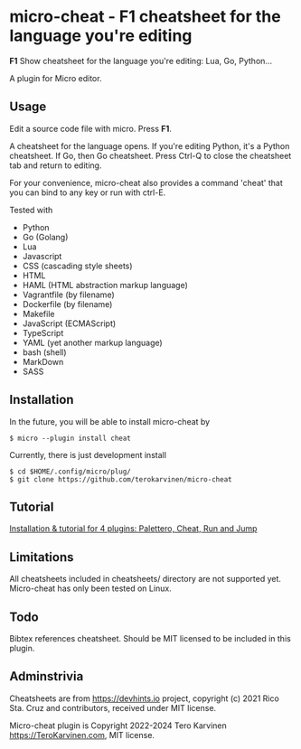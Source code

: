# micro-cheat - F1 cheatsheet for the language you're editing

**F1** Show cheatsheet for the language you're editing: Lua, Go, Python...

A plugin for Micro editor. 

## Usage

Edit a source code file with micro. Press **F1**. 

A cheatsheet for the language opens. If you're editing Python, it's a Python cheatsheet. If Go, then Go cheatsheet.
Press Ctrl-Q to close the cheatsheet tab and return to editing. 

For your convenience, micro-cheat also provides a command 'cheat' that you can bind to any key or run with ctrl-E. 

Tested with 

- Python
- Go (Golang)
- Lua
- Javascript
- CSS (cascading style sheets)
- HTML
- HAML (HTML abstraction markup language)
- Vagrantfile (by filename)
- Dockerfile (by filename)
- Makefile
- JavaScript (ECMAScript)
- TypeScript
- YAML (yet another markup language)
- bash (shell)
- MarkDown
- SASS

## Installation

In the future, you will be able to install micro-cheat by

	$ micro --plugin install cheat

Currently, there is just development install

	$ cd $HOME/.config/micro/plug/
	$ git clone https://github.com/terokarvinen/micro-cheat

## Tutorial

[Installation & tutorial for 4 plugins: Palettero, Cheat, Run and Jump](https://terokarvinen.com/2022/command-palette-cheatsheet-run-and-make-micro/)

## Limitations

All cheatsheets included in cheatsheets/ directory are not supported yet. Micro-cheat has only been tested on Linux. 

## Todo

Bibtex references cheatsheet. Should be MIT licensed to be included in this plugin. 

## Adminstrivia

Cheatsheets are from https://devhints.io project, copyright (c) 2021 Rico Sta. Cruz and contributors, received under MIT license.

Micro-cheat plugin is Copyright 2022-2024 Tero Karvinen https://TeroKarvinen.com, MIT license. 

